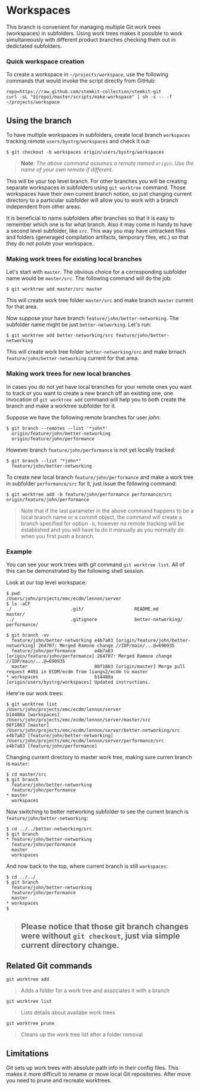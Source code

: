 # Workspaces


This branch is convenient for managing multiple Git work trees (workspaces) in
subfolders. Using work trees makes it possible to work simultaneously with
different product branches checking them out in dedictated subfolders.

### Quick workspace creation

To create a workspace in `~/projects/workspace`, use the following commands
that would invoke the script directly from GitHub:

    repo=https://raw.github.com/stemkit-collection/stemkit-git
    curl -sL "${repo}/master/scripts/make-workspace" | sh -s -- -f ~/projects/workspace

## Using the branch

To have multiple workspaces in subfolders, create local branch `workspaces`
tracking remote `users/bystrg/workspaces` and check it out:

    $ git checkout -b workspaces origin/users/bystrg/workspaces

> **Note**: *The above command assumes a remote named `origin`.*
> *Use the name of your own remote if different.*

This will be your top level branch. For other branches you will be creating
separate workspaces in subfolders using `git worktree` command. Those
workspaces have their own current branch notion, so just changing current
directory to a particular subfolder will allow you to work with a branch
independent from other areas.

It is beneficial to name subfolders after branches so that it is easy to
remember which one is for what branch. Also it may come in handy to have a
second level subfolder, like `src`. This way you may have untracked files
and folders (generaged compilation artifacts, temporary files, etc.) so that
they do not polute your workspace.

### Making work trees for existing local branches

Let's start with `master`. The obvious choice for a corresponding subfolder
name would be `master/src`. The following command will do the job:

    $ git worktree add master/src master

This will create work tree folder `master/src` and make branch `master`
current for that area.

Now suppose your have branch `feature/john/better-networking`. The subfolder
name might be just `better-networking`. Let's run:

    $ git worktree add better-networking/src feature/john/better-networking

This will create work tree folder `better-networking/src` and make brnach
`feature/john/better-networking` current for that area.

### Making work trees for new local branches

In cases you do not yet have local branches for your remote ones you want to
track or you want to create a new branch off an existing one, one invocation
of `git worktree add` command will help you to both create the branch and
make a worktree subfolder for it.

Suppose we have the following remote branches for user *john*:

    $ git branch --remotes --list '*john*'
      origin/feature/john/better-networking
      origin/feature/john/performance

However branch `feature/john/performance` is not yet locally tracked:

    $ git branch --list "*john*"
      feature/john/better-networking

To create new local branch `feature/john/performance` and make a work tree in
subfolder `performance/src` for it, just issue the following command:

    $ git worktree add -b feature/john/performance performance/src origin/feature/john/performance

> Note that if the last parameter in the above command happens to be a local branch
> name or a commit object, the command will create a branch specified for option
> `-b`, however no remote tracking will be established and you will have to do
> it manually as you normally do when you first push a branch.

### Example

You can see your work trees with git command `git worktree list`. All of this
can be demonstrated by the following shell session.

Look at our top level workspace:

    $ pwd
    /Users/john/projects/emc/ecdm/lennon/server
    $ ls -aCF
    ./                      .git/                   README.md               master/
    ../                     .gitignore              better-networking/      performance/

    $ git branch -vv
      feature/john/better-networking e4b7a83 [origin/feature/john/better-networking] 264707: Merged Ramone change //IDP/main/...@=690935
      feature/john/performance       e4b7a83 [origin/feature/john/performance] 264707: Merged Ramone change //IDP/main/...@=690935
      master                         08f1863 [origin/master] Merge pull request #491 in ECDM/ecdm from liangs2/ecdm to master
    * workspaces                     b14488a [origin/users/bystrg/workspaces] Updated instructions.

Here're our work trees:

    $ git worktree list
    /Users/john/projects/emc/ecdm/lennon/server                        b14488a [workspaces]
    /Users/john/projects/emc/ecdm/lennon/server/master/src             08f1863 [master]
    /Users/john/projects/emc/ecdm/lennon/server/better-networking/src  e4b7a83 [feature/john/better-networking]
    /Users/john/projects/emc/ecdm/lennon/server/performance/src        e4b7a83 [feature/john/performance]

Changing current directory to master work tree, making sure curren branch is
`master`:

    $ cd master/src
    $ git branch
      feature/john/better-networking
      feature/john/performance
    * master
      workspaces

Now switching to better networking subfolder to see the current branch is
`feature/john/better-networking`:

    $ cd ../../better-networking/src
    $ git branch
    * feature/john/better-networking
      feature/john/performance
      master
      workspaces

And now back to the top, where current branch is still `workspaces`:

    $ cd ../../
    $ git branch
      feature/john/better-networking
      feature/john/performance
      master
    * workspaces
    $

> ## Please notice that those git branch changes were without `git checkout`, just via simple current directory change.

## Related Git commands

`git worktree add`
  > Adds a folder for a work tree and associates it with a branch

`git worktree list`
  > Lists details about availabe work trees

`git worktree prune`
  > Cleans up the work tree list after a folder removal

## Limitations

Git sets up work trees with absolute path info in their config files. This
makes it more difficult to rename or move local Git repositories. After move
you need to prune and recreate worktrees.
